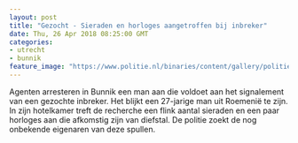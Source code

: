 ```yaml
---
layout: post
title: "Gezocht - Sieraden en horloges aangetroffen bij inbreker"
date: Thu, 26 Apr 2018 08:25:00 GMT
categories: 
- utrecht 
- bunnik 
feature_image: "https://www.politie.nl/binaries/content/gallery/politie/gezocht/gestolen-gevonden/2018/april/03-mn/bunnik-25-sieraden-1.jpg"
---
```


Agenten arresteren in Bunnik een man aan die voldoet aan het signalement van een gezochte inbreker. Het blijkt een 27-jarige man uit Roemenië te zijn. In zijn hotelkamer treft de recherche een flink aantal sieraden en een paar horloges aan die afkomstig zijn van diefstal. De politie zoekt de nog onbekende eigenaren van deze spullen.
